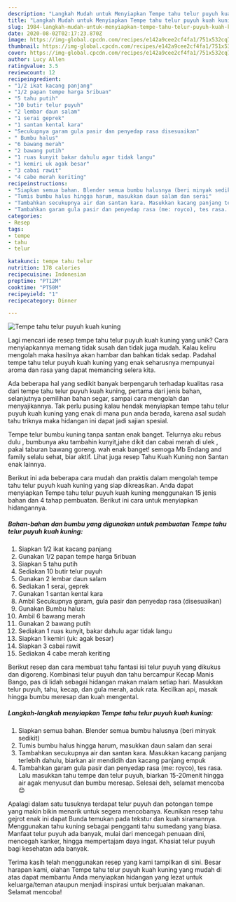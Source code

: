 ```yaml
---
description: "Langkah Mudah untuk Menyiapkan Tempe tahu telur puyuh kuah kuning yang Bikin Ngiler"
title: "Langkah Mudah untuk Menyiapkan Tempe tahu telur puyuh kuah kuning yang Bikin Ngiler"
slug: 1984-langkah-mudah-untuk-menyiapkan-tempe-tahu-telur-puyuh-kuah-kuning-yang-bikin-ngiler
date: 2020-08-02T02:17:23.870Z
image: https://img-global.cpcdn.com/recipes/e142a9cee2cf4fa1/751x532cq70/tempe-tahu-telur-puyuh-kuah-kuning-foto-resep-utama.jpg
thumbnail: https://img-global.cpcdn.com/recipes/e142a9cee2cf4fa1/751x532cq70/tempe-tahu-telur-puyuh-kuah-kuning-foto-resep-utama.jpg
cover: https://img-global.cpcdn.com/recipes/e142a9cee2cf4fa1/751x532cq70/tempe-tahu-telur-puyuh-kuah-kuning-foto-resep-utama.jpg
author: Lucy Allen
ratingvalue: 3.5
reviewcount: 12
recipeingredient:
- "1/2 ikat kacang panjang"
- "1/2 papan tempe harga 5ribuan"
- "5 tahu putih"
- "10 butir telur puyuh"
- "2 lembar daun salam"
- "1 serai geprek"
- "1 santan kental kara"
- "Secukupnya garam gula pasir dan penyedap rasa disesuaikan"
- " Bumbu halus"
- "6 bawang merah"
- "2 bawang putih"
- "1 ruas kunyit bakar dahulu agar tidak langu"
- "1 kemiri uk agak besar"
- "3 cabai rawit"
- "4 cabe merah keriting"
recipeinstructions:
- "Siapkan semua bahan. Blender semua bumbu halusnya (beri minyak sedikit)"
- "Tumis bumbu halus hingga harum, masukkan daun salam dan serai"
- "Tambahkan secukupnya air dan santan kara. Masukkan kacang panjang terlebih dahulu, biarkan air mendidih dan kacang panjang empuk"
- "Tambahkan garam gula pasir dan penyedap rasa (me: royco), tes rasa. Lalu masukkan tahu tempe dan telur puyuh, biarkan 15-20menit hingga air agak menyusut dan bumbu meresap. Selesai deh, selamat mencoba 😊"
categories:
- Resep
tags:
- tempe
- tahu
- telur

katakunci: tempe tahu telur 
nutrition: 178 calories
recipecuisine: Indonesian
preptime: "PT12M"
cooktime: "PT50M"
recipeyield: "1"
recipecategory: Dinner

---
```



![Tempe tahu telur puyuh kuah kuning](https://img-global.cpcdn.com/recipes/e142a9cee2cf4fa1/751x532cq70/tempe-tahu-telur-puyuh-kuah-kuning-foto-resep-utama.jpg)

Lagi mencari ide resep tempe tahu telur puyuh kuah kuning yang unik? Cara menyiapkannya memang tidak susah dan tidak juga mudah. Kalau keliru mengolah maka hasilnya akan hambar dan bahkan tidak sedap. Padahal tempe tahu telur puyuh kuah kuning yang enak seharusnya mempunyai aroma dan rasa yang dapat memancing selera kita.

Ada beberapa hal yang sedikit banyak berpengaruh terhadap kualitas rasa dari tempe tahu telur puyuh kuah kuning, pertama dari jenis bahan, selanjutnya pemilihan bahan segar, sampai cara mengolah dan menyajikannya. Tak perlu pusing kalau hendak menyiapkan tempe tahu telur puyuh kuah kuning yang enak di mana pun anda berada, karena asal sudah tahu triknya maka hidangan ini dapat jadi sajian spesial.

Tempe telur bumbu kuning tanpa santan enak banget. Telurnya aku rebus dulu , bumbunya aku tambahin kunyit,jahe dikit dan cabai merah di ulek , pakai taburan bawang goreng. wah enak banget! semoga Mb Endang and family selalu sehat, biar aktif. Lihat juga resep Tahu Kuah Kuning non Santan enak lainnya.


Berikut ini ada beberapa cara mudah dan praktis dalam mengolah tempe tahu telur puyuh kuah kuning yang siap dikreasikan. Anda dapat menyiapkan Tempe tahu telur puyuh kuah kuning menggunakan 15 jenis bahan dan 4 tahap pembuatan. Berikut ini cara untuk menyiapkan hidangannya.

<!--inarticleads1-->

##### Bahan-bahan dan bumbu yang digunakan untuk pembuatan Tempe tahu telur puyuh kuah kuning:

1. Siapkan 1/2 ikat kacang panjang
1. Gunakan 1/2 papan tempe harga 5ribuan
1. Siapkan 5 tahu putih
1. Sediakan 10 butir telur puyuh
1. Gunakan 2 lembar daun salam
1. Sediakan 1 serai, geprek
1. Gunakan 1 santan kental kara
1. Ambil Secukupnya garam, gula pasir dan penyedap rasa (disesuaikan)
1. Gunakan  Bumbu halus:
1. Ambil 6 bawang merah
1. Gunakan 2 bawang putih
1. Sediakan 1 ruas kunyit, bakar dahulu agar tidak langu
1. Siapkan 1 kemiri (uk: agak besar)
1. Siapkan 3 cabai rawit
1. Sediakan 4 cabe merah keriting


Berikut resep dan cara membuat tahu fantasi isi telur puyuh yang dikukus dan digoreng. Kombinasi telur puyuh dan tahu bercampur Kecap Manis Bango, pas di lidah sebagai hidangan makan malam setiap hari. Masukkan telur puyuh, tahu, kecap, dan gula merah, aduk rata. Kecilkan api, masak hingga bumbu meresap dan kuah mengental. 

<!--inarticleads2-->

##### Langkah-langkah menyiapkan Tempe tahu telur puyuh kuah kuning:

1. Siapkan semua bahan. Blender semua bumbu halusnya (beri minyak sedikit)
1. Tumis bumbu halus hingga harum, masukkan daun salam dan serai
1. Tambahkan secukupnya air dan santan kara. Masukkan kacang panjang terlebih dahulu, biarkan air mendidih dan kacang panjang empuk
1. Tambahkan garam gula pasir dan penyedap rasa (me: royco), tes rasa. Lalu masukkan tahu tempe dan telur puyuh, biarkan 15-20menit hingga air agak menyusut dan bumbu meresap. Selesai deh, selamat mencoba 😊


Apalagi dalam satu tusuknya terdapat telur puyuh dan potongan tempe yang makin bikin menarik untuk segera mencobanya. Keunikan resep tahu gejrot enak ini dapat Bunda temukan pada tekstur dan kuah siramannya. Menggunakan tahu kuning sebagai pengganti tahu sumedang yang biasa. Manfaat telur puyuh ada banyak, mulai dari mencegah penuaan dini, mencegah kanker, hingga mempertajam daya ingat. Khasiat telur puyuh bagi kesehatan ada banyak. 

Terima kasih telah menggunakan resep yang kami tampilkan di sini. Besar harapan kami, olahan Tempe tahu telur puyuh kuah kuning yang mudah di atas dapat membantu Anda menyiapkan hidangan yang lezat untuk keluarga/teman ataupun menjadi inspirasi untuk berjualan makanan. Selamat mencoba!
